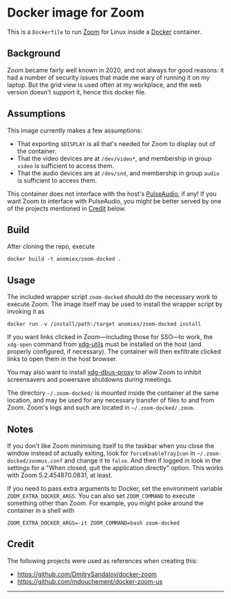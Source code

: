 # Docker image for Zoom #

This is a `Dockerfile` to run [Zoom] for Linux inside a [Docker] container.

## Background ##

Zoom became fairly well known in 2020, and not always for good reasons: it had a number of security
issues that made me wary of running it on my laptop. But the grid view is used often at my
workplace, and the web version doesn't support it, hence this docker file.

## Assumptions ##

This image currently makes a few assumptions:

* That exporting `$DISPLAY` is all that's needed for Zoom to display out of the container.
* That the video devices are at `/dev/video*`, and membership in group `video` is sufficient to
  access them.
* That the audio devices are at `/dev/snd`, and membership in group `audio` is sufficient to access
  them.

This container does not interface with the host's [PulseAudio], if any! If you want Zoom to
interface with PulseAudio, you might be better served by one of the projects mentioned in
[Credit](#Credit) below.

## Build ##

After cloning the repo, execute

```
docker build -t anomiex/zoom-docked .
```

## Usage ##

The included wrapper script `zoom-docked` should do the necessary work to execute Zoom. The image
itself may be used to install the wrapper script by invoking it as
```
docker run -v /install/path:/target anomiex/zoom-docked install
```

If you want links clicked in Zoom—including those for SSO—to work, the `xdg-open` command from
[xdg-utils] must be installed on the host (and properly configured, if necessary). The container
will then exfiltrate clicked links to open them in the host browser.

You may also want to install [xdg-dbus-proxy] to allow Zoom to inhibit screensavers and powersave
shutdowns during meetings.

The directory `~/.zoom-docked/` is mounted inside the container at the same location, and may be
used for any necessary transfer of files to and from Zoom. Zoom's logs and such are located in
`~/.zoom-docked/.zoom`.

## Notes ##

If you don't like Zoom minimising itself to the taskbar when you close the window instead of
actually exiting, look for `forceEnableTrayIcon` in `~/.zoom-docked/zoomus.conf` and change it to
`false`. And then if logged in look in the settings for a "When closed, quit the application
directly" option. This works with Zoom 5.2.454870.0831, at least.

If you need to pass extra arguments to Docker, set the environment variable
`ZOOM_EXTRA_DOCKER_ARGS`. You can also set `ZOOM_COMMAND` to execute something other than Zoom. For
example, you might poke around the container in a shell with
```
ZOOM_EXTRA_DOCKER_ARGS=-it ZOOM_COMMAND=bash zoom-docked
```

## Credit ##

The following projects were used as references when creating this:

* https://github.com/DmitrySandalov/docker-zoom
* https://github.com/mdouchement/docker-zoom-us

---
[Zoom]: http://www.zoom.us/
[Docker]: https://www.docker.com/
[PulseAudio]: https://www.freedesktop.org/wiki/Software/PulseAudio/
[xdg-utils]: https://www.freedesktop.org/wiki/Software/xdg-utils/
[xdg-dbus-proxy]: https://github.com/flatpak/xdg-dbus-proxy
